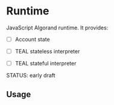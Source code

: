 # Runtime

JavaScript Algorand runtime. It provides:

- [ ] Account state
- [ ] TEAL stateless interpreter
- [ ] TEAL stateful interpreter


STATUS: early draft

## Usage
